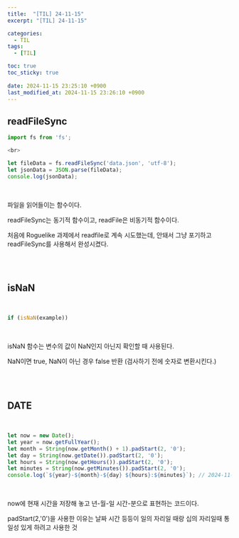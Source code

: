 ```yaml
---
title:  "[TIL] 24-11-15"
excerpt: "[TIL] 24-11-15"

categories:
  - TIL
tags:
  - [TIL]

toc: true
toc_sticky: true
 
date: 2024-11-15 23:25:10 +0900
last_modified_at: 2024-11-15 23:26:10 +0900
---
```


## readFileSync

```js
import fs from 'fs';

<br>

let fileData = fs.readFileSync('data.json', 'utf-8');
let jsonData = JSON.parse(fileData);
console.log(jsonData);
```
<br>

파일을 읽어들이는 함수이다.  

readFileSync는 동기적 함수이고, readFile은 비동기적 함수이다.  

처음에 Roguelike 과제에서 readfile로 계속 시도했는데, 안돼서 그냥 포기하고 readFileSync를 사용해서 완성시켰다.  

<br>

<br>

## isNaN

<br>

```js
if (isNaN(example))
```

<br>

isNaN 함수는 변수의 값이 NaN인지 아닌지 확인할 때 사용된다.

NaN이면 true, NaN이 아닌 경우 false 반환 (검사하기 전에 숫자로 변환시킨다.)

<br>

<br>

## DATE

<br>

```js
let now = new Date();
let year = now.getFullYear();
let month = String(now.getMonth() + 1).padStart(2, '0');
let day = String(now.getDate()).padStart(2, '0');
let hours = String(now.getHours()).padStart(2, '0');
let minutes = String(now.getMinutes()).padStart(2, '0');
console.log(`${year}-${month}-${day} ${hours}:${minutes}`); // 2024-11-15 23:25
```

<br>

now에 현재 시간을 저장해 놓고 년-월-일 시간-분으로 표현하는 코드이다.  

padStart(2,'0')을 사용한 이유는 날짜 시간 등등이 일의 자리일 때랑 십의 자리일때 통일성 있게 하려고 사용한 것  